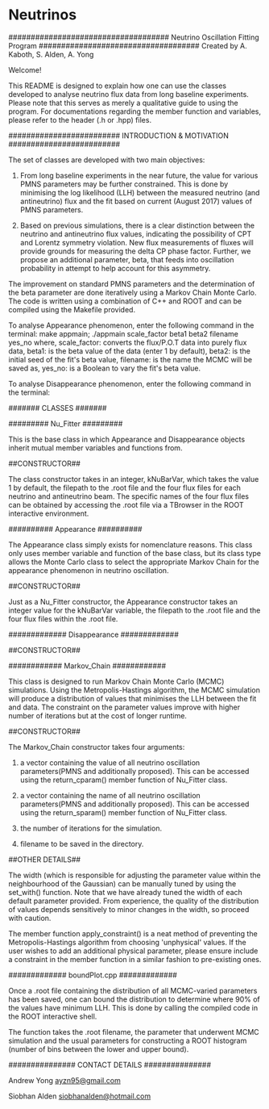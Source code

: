 # Neutrinos
####################################
Neutrino Oscillation Fitting Program
####################################
Created by A. Kaboth, S. Alden, A. Yong

Welcome!

This README is designed to explain how one can use the classes developed to analyse neutrino flux data from long baseline experiments. Please note that this serves as merely a qualitative guide to using the program. For documentations regarding the member function and variables, please refer to the header (.h or .hpp) files.

#########################
INTRODUCTION & MOTIVATION
#########################

The set of classes are developed with two main objectives:

1) From long baseline experiments in the near future, the value for various PMNS parameters may be further constrained. This is done by minimising the log likelihood (LLH) between the measured neutrino (and antineutrino) flux and the fit based on current (August 2017) values of PMNS parameters.

2) Based on previous simulations, there is a clear distinction between the neutrino and antineutrino flux values, indicating the possibility of CPT and Lorentz symmetry violation. New flux measurements of fluxes will provide grounds for measuring the delta CP phase factor. Further, we propose an additional parameter, beta, that feeds into oscillation probability in attempt to help account for this asymmetry.

The improvement on standard PMNS parameters and the determination of the beta parameter are done iteratively using a Markov Chain Monte Carlo. The code is written using a combination of C++ and ROOT and can be compiled using the Makefile provided.

To analyse Appearance phenomenon, enter the following command in the terminal:
make appmain; ./appmain scale_factor beta1 beta2 filename yes_no
where,
scale_factor: converts the flux/P.O.T data into purely flux data,
beta1: is the beta value of the data (enter 1 by default),
beta2: is the initial seed of the fit's beta value,
filename: is the name the MCMC will be saved as,
yes_no: is a Boolean to vary the fit's beta value.

To analyse Disappearance phenomenon, enter the following command in the terminal:


#######
CLASSES
#######

#########
Nu_Fitter
#########

This is the base class in which Appearance and Disappearance objects inherit mutual member variables and functions from.

##CONSTRUCTOR##

The class constructor takes in an integer, kNuBarVar, which takes the value 1 by default, the filepath to the .root file and the four flux files for each neutrino and antineutrino beam. The specific names of the four flux files can be obtained by accessing the .root file via a TBrowser in the ROOT interactive environment.


##########
Appearance
##########

The Appearance class simply exists for nomenclature reasons. This class only uses member variable and function of the base class, but its class type allows the Monte Carlo class to select the appropriate Markov Chain for the appearance phenomenon in neutrino oscillation.

##CONSTRUCTOR##

Just as a Nu_Fitter constructor, the Appearance constructor takes an integer value for the kNuBarVar variable, the filepath to the .root file and the four flux files within the .root file.


#############
Disappearance
#############

##CONSTRUCTOR##



############
Markov_Chain
############

This class is designed to run Markov Chain Monte Carlo (MCMC) simulations. Using the Metropolis-Hastings algorithm, the MCMC simulation will produce a distribution of values that minimises the LLH between the fit and data. The constraint on the parameter values improve with higher number of iterations but at the cost of longer runtime.

##CONSTRUCTOR##

The Markov_Chain constructor takes four arguments:

1) a vector containing the value of all neutrino oscillation parameters(PMNS and additionally proposed). This can be accessed using the return_cparam() member function of Nu_Fitter class.

2) a vector containing the name of all neutrino oscillation parameters(PMNS and additionally proposed). This can be accessed using the return_sparam() member function of Nu_Fitter class.

3) the number of iterations for the simulation.

4) filename to be saved in the directory.

##OTHER DETAILS##

The width (which is responsible for adjusting the parameter value within the neighbourhood of the Gaussian) can be manually tuned by using the set_with() function. Note that we have already tuned the width of each default parameter provided. From experience, the quality of the distribution of values depends sensitively to minor changes in the width, so proceed with caution.

The member function apply_constraint() is a neat method of preventing the Metropolis-Hastings algorithm from choosing 'unphysical' values. If the user wishes to add an additional physical parameter, please ensure include a constraint in the member function in a similar fashion to pre-existing ones.

#############
boundPlot.cpp
#############

Once a .root file containing the distribution of all MCMC-varied parameters has been saved, one can bound the distribution to determine where 90% of the values have minimum LLH. This is done by calling the compiled code in the ROOT interactive shell.

The function takes the .root filename, the parameter that underwent MCMC simulation and the usual parameters for constructing a ROOT histogram (number of bins between the lower and upper bound).



###############
CONTACT DETAILS
###############

Andrew Yong
ayzn95@gmail.com

Siobhan Alden
siobhanalden@hotmail.com
